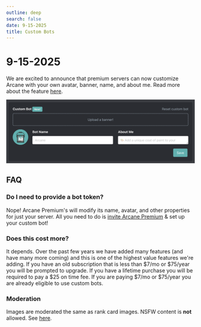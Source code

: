 ```yaml
---
outline: deep
search: false
date: 9-15-2025
title: Custom Bots
---
```


# 9-15-2025

We are excited to announce that premium servers can now customize Arcane with your own avatar, banner, name, and about me. Read more about the feature [here](/custom-bots).

![Custom bot settings](../../images/custom-bot.png)

## FAQ

### Do I need to provide a bot token?

Nope! Arcane Premium's will modify its name, avatar, and other properties for just your server. All you need to do is [invite Arcane Premium](/premium#premium-bot) & set up your custom bot!

### Does this cost more?

It depends. Over the past few years we have added many features (and have many more coming) and this is one of the highest value features we're adding. If you have an old subscription that is less than $7/mo or $75/year you will be prompted to upgrade. If you have a lifetime purchase you will be required to pay a $25 on time fee. If you are paying $7/mo or $75/year you are already eligible to use custom bots.

### Moderation

Images are moderated the same as rank card images. NSFW content is **not** allowed. See [here](/custom-bots#moderation-what-s-allowed).
